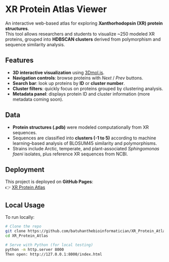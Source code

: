 # XR Protein Atlas Viewer

An interactive web-based atlas for exploring **Xanthorhodopsin (XR) protein structures**.  
This tool allows researchers and students to visualize ~250 modeled XR proteins, grouped into **HDBSCAN clusters** derived from polymorphism and sequence similarity analysis.

## Features
- **3D interactive visualization** using [3Dmol.js](https://3dmol.org).
- **Navigation controls**: browse proteins with *Next* / *Prev* buttons.
- **Search bar**: look up proteins by **ID** or **cluster number**.
- **Cluster filters**: quickly focus on proteins grouped by clustering analysis.
- **Metadata panel**: displays protein ID and cluster information (more metadata coming soon).

## Data
- **Protein structures (.pdb)** were modeled computationally from XR sequences.  
- Sequences are classified into **clusters (-1 to 5)** according to machine learning–based analysis of BLOSUM45 similarity and polymorphisms.  
- Strains include Arctic, temperate, and plant-associated *Sphingomonas faeni* isolates, plus reference XR sequences from NCBI.

## Deployment
This project is deployed on **GitHub Pages**:  
👉 [XR Protein Atlas](https://batuhanthebioinformatician.github.io/XR_Protein_Atlas/)

## Local Usage
To run locally:
```bash
# Clone the repo
git clone https://github.com/batuhanthebioinformatician/XR_Protein_Atlas.git
cd XR_Protein_Atlas

# Serve with Python (for local testing)
python -m http.server 8000
Then open: http://127.0.0.1:8000/index.html
